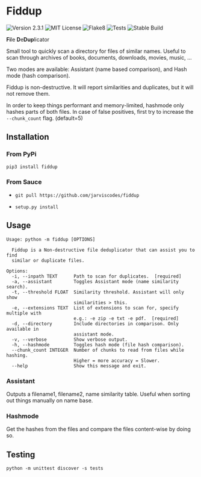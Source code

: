 # Fiddup

![Version 2.3.1](https://img.shields.io/badge/Version-2.3.1-blue)
![MIT License](https://img.shields.io/badge/License-MIT-success)
![Flake8](https://github.com/jarviscodes/fiddup/actions/workflows/flake8_linter.yml/badge.svg)
![Tests](https://github.com/jarviscodes/fiddup/actions/workflows/testing_and_coverage.yml/badge.svg)
![Stable Build](https://github.com/jarviscodes/fiddup/actions/workflows/stable_build.yml/badge.svg)

**Fi**le **D**e**Dup**licator

Small tool to quickly scan a directory for files of similar names.
Useful to scan through archives of books, documents, downloads, movies, music, ...

Two modes are available: Assistant (name based comparison), and Hash mode (hash comparison).

Fiddup is non-destructive. It will report similarities and duplicates, but it will not remove them.

In order to keep things performant and memory-limited, hashmode only hashes parts of both files.
In case of false positives, first try to increase the `--chunk_count` flag. (default=5)

## Installation

### From PyPi

`pip3 install fiddup`

### From Sauce
* `git pull https://github.com/jarviscodes/fiddup`

* `setup.py install`

## Usage
```
Usage: python -m fiddup [OPTIONS]

  Fiddup is a Non-destructive file deduplicator that can assist you to find
  similar or duplicate files.

Options:
  -i, --inpath TEXT      Path to scan for duplicates.  [required]
  -a, --assistant        Toggles Assistant mode (name similarity search).
  -t, --threshold FLOAT  Similarity threshold. Assistant will only show
                         similarities > this.
  -e, --extensions TEXT  List of extensions to scan for, specify multiple with
                         e.g.: -e zip -e txt -e pdf.  [required]
  -d, --directory        Include directories in comparison. Only available in
                         assistant mode.
  -v, --verbose          Show verbose output.
  -h, --hashmode         Toggles hash mode (file hash comparison).
  --chunk_count INTEGER  Number of chunks to read from files while hashing.
                         Higher = more accuracy = Slower.
  --help                 Show this message and exit.

```

### Assistant

Outputs a filename1, filename2, name similarity table. Useful when sorting out things manually on name base.

### Hashmode

Get the hashes from the files and compare the files content-wise by doing so.

## Testing

`python -m unittest discover -s tests`